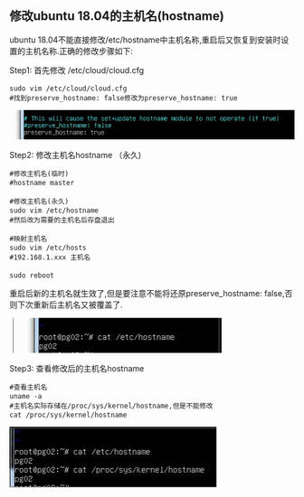 ## 修改ubuntu 18.04的主机名(hostname)

ubuntu 18.04不能直接修改/etc/hostname中主机名称,重启后又恢复到安装时设置的主机名称.正确的修改步骤如下:

Step1: 首先修改 /etc/cloud/cloud.cfg

```shell
sudo vim /etc/cloud/cloud.cfg
#找到preserve_hostname: false修改为preserve_hostname: true
```

![1_modify_preserve_hostname](./images/20181115/1_modify_preserve_hostname.jpg)

Step2: 修改主机名hostname （永久)

```shell
#修改主机名(临时)
#hostname master

#修改主机名(永久)
sudo vim /etc/hostname
#然后改为需要的主机名后存盘退出

#映射主机名
sudo vim /etc/hosts
#192.168.1.xxx 主机名

sudo reboot
```

重启后新的主机名就生效了,但是要注意不能将还原preserve_hostname: false,否则下次重新后主机名又被覆盖了.

![2_modify_hostname_permant](./images/20181115/2_modify_hostname_permant.jpg)

Step3: 查看修改后的主机名hostname

```shell
#查看主机名
uname -a
#主机名实际存储在/proc/sys/kernel/hostname,但是不能修改
cat /proc/sys/kernel/hostname
```

![3_uname_a](./images/20181115/3_uname_a.jpg)



